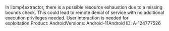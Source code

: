In libmp4extractor, there is a possible resource exhaustion due to a missing bounds check. This could lead to remote denial of service with no additional execution privileges needed. User interaction is needed for exploitation.Product: AndroidVersions: Android-11Android ID: A-124777526